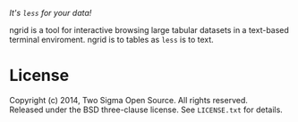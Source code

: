 _It's `less` for your data!_

ngrid is a tool for interactive browsing large tabular datasets in a 
text-based terminal enviroment.  ngrid is to tables as `less` is to text.

License
=======

Copyright (c) 2014, Two Sigma Open Source.  All rights reserved.  
Released under the BSD three-clause license.  See `LICENSE.txt` for details.

